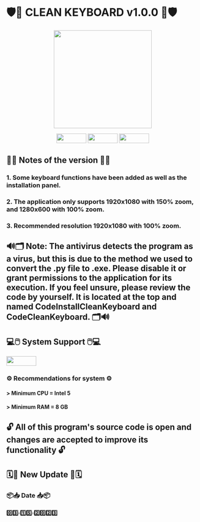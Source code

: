 # 🛡️💉   CLEAN KEYBOARD                        v1.0.0   💉🛡️


<p align="center">
  <img width="256" height="256" src="https://i.imgur.com/JiBlPaT.png">
</p>


<p align="center">
  <img width="78" height="25" src="https://i.imgur.com/Z8rsYDh.png">
  <img width="78" height="25" src="https://i.imgur.com/XcZMirD.png">
  <img width="78" height="25" src="https://i.imgur.com/omeEsEY.png">
</p>

## 📝📃   Notes of the version   📃📝

### 1. Some keyboard functions have been added as well as the installation panel.
### 2. The application only supports 1920x1080 with 150% zoom, and 1280x600 with 100% zoom.
### 3. Recommended resolution 1920x1080 with 100% zoom.

##
## 🔊🗂️   Note: The antivirus detects the program as a virus, but this is due to the method we used to convert the .py file to .exe. Please disable it or grant permissions to the application for its execution. If you feel unsure, please review the code by yourself. It is located at the top and named CodeInstallCleanKeyboard and CodeCleanKeyboard.   🗂️🔊


## 💻🖱️   System Support   🖱️💻

<img width="78" height="25" src="https://i.imgur.com/omeEsEY.png">

### ⚙️   Recommendations for system   ⚙️

#### > Minimum CPU = Intel 5
#### > Minimum RAM = 8 GB

##
## 🔓   All of this program's source code is open and changes are accepted to improve its functionality   🔓
## 🗓️📅   New Update   📅🗓️

### 📦📥   Date   📥📦

#### 0️⃣3️⃣▫️1️⃣5️⃣▫️2️⃣0️⃣2️⃣3️⃣
